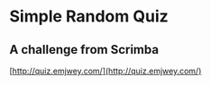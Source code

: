 # Simple Random Quiz

## A challenge from Scrimba 
[http://quiz.emjwey.com/](http://quiz.emjwey.com/)
